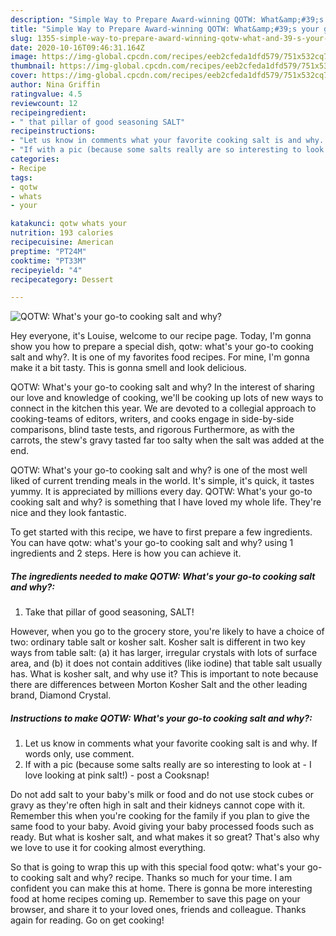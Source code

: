 ```yaml
---
description: "Simple Way to Prepare Award-winning QOTW: What&amp;#39;s your go-to cooking salt and why?"
title: "Simple Way to Prepare Award-winning QOTW: What&amp;#39;s your go-to cooking salt and why?"
slug: 1355-simple-way-to-prepare-award-winning-qotw-what-and-39-s-your-go-to-cooking-salt-and-why
date: 2020-10-16T09:46:31.164Z
image: https://img-global.cpcdn.com/recipes/eeb2cfeda1dfd579/751x532cq70/qotw-whats-your-go-to-cooking-salt-and-why-recipe-main-photo.jpg
thumbnail: https://img-global.cpcdn.com/recipes/eeb2cfeda1dfd579/751x532cq70/qotw-whats-your-go-to-cooking-salt-and-why-recipe-main-photo.jpg
cover: https://img-global.cpcdn.com/recipes/eeb2cfeda1dfd579/751x532cq70/qotw-whats-your-go-to-cooking-salt-and-why-recipe-main-photo.jpg
author: Nina Griffin
ratingvalue: 4.5
reviewcount: 12
recipeingredient:
- " that pillar of good seasoning SALT"
recipeinstructions:
- "Let us know in comments what your favorite cooking salt is and why. If words only, use comment."
- "If with a pic (because some salts really are so interesting to look at - I love looking at pink salt!) - post a Cooksnap!"
categories:
- Recipe
tags:
- qotw
- whats
- your

katakunci: qotw whats your 
nutrition: 193 calories
recipecuisine: American
preptime: "PT24M"
cooktime: "PT33M"
recipeyield: "4"
recipecategory: Dessert

---
```



![QOTW: What&#39;s your go-to cooking salt and why?](https://img-global.cpcdn.com/recipes/eeb2cfeda1dfd579/751x532cq70/qotw-whats-your-go-to-cooking-salt-and-why-recipe-main-photo.jpg)

Hey everyone, it's Louise, welcome to our recipe page. Today, I'm gonna show you how to prepare a special dish, qotw: what&#39;s your go-to cooking salt and why?. It is one of my favorites food recipes. For mine, I'm gonna make it a bit tasty. This is gonna smell and look delicious.

QOTW: What&#39;s your go-to cooking salt and why? In the interest of sharing our love and knowledge of cooking, we&#39;ll be cooking up lots of new ways to connect in the kitchen this year. We are devoted to a collegial approach to cooking-teams of editors, writers, and cooks engage in side-by-side comparisons, blind taste tests, and rigorous Furthermore, as with the carrots, the stew&#39;s gravy tasted far too salty when the salt was added at the end.

QOTW: What&#39;s your go-to cooking salt and why? is one of the most well liked of current trending meals in the world. It's simple, it's quick, it tastes yummy. It is appreciated by millions every day. QOTW: What&#39;s your go-to cooking salt and why? is something that I have loved my whole life. They're nice and they look fantastic.


To get started with this recipe, we have to first prepare a few ingredients. You can have qotw: what&#39;s your go-to cooking salt and why? using 1 ingredients and 2 steps. Here is how you can achieve it.

<!--inarticleads1-->

##### The ingredients needed to make QOTW: What&#39;s your go-to cooking salt and why?:

1. Take  that pillar of good seasoning, SALT!


However, when you go to the grocery store, you&#39;re likely to have a choice of two: ordinary table salt or kosher salt. Kosher salt is different in two key ways from table salt: (a) it has larger, irregular crystals with lots of surface area, and (b) it does not contain additives (like iodine) that table salt usually has. What is kosher salt, and why use it? This is important to note because there are differences between Morton Kosher Salt and the other leading brand, Diamond Crystal. 

<!--inarticleads2-->

##### Instructions to make QOTW: What&#39;s your go-to cooking salt and why?:

1. Let us know in comments what your favorite cooking salt is and why. If words only, use comment.
1. If with a pic (because some salts really are so interesting to look at - I love looking at pink salt!) - post a Cooksnap!


Do not add salt to your baby&#39;s milk or food and do not use stock cubes or gravy as they&#39;re often high in salt and their kidneys cannot cope with it. Remember this when you&#39;re cooking for the family if you plan to give the same food to your baby. Avoid giving your baby processed foods such as ready. But what is kosher salt, and what makes it so great? That&#39;s also why we love to use it for cooking almost everything. 

So that is going to wrap this up with this special food qotw: what&#39;s your go-to cooking salt and why? recipe. Thanks so much for your time. I am confident you can make this at home. There is gonna be more interesting food at home recipes coming up. Remember to save this page on your browser, and share it to your loved ones, friends and colleague. Thanks again for reading. Go on get cooking!
